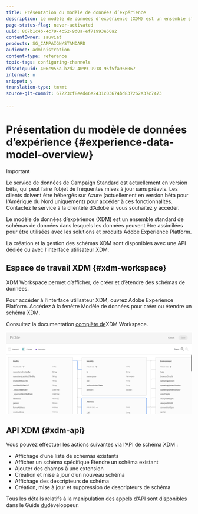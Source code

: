 ```yaml
---
title: Présentation du modèle de données d’expérience
description: Le modèle de données d’expérience (XDM) est un ensemble standard de schémas de données dans lesquels les données peuvent être assimilées pour être utilisées avec les solutions et produits Adobe Experience Platform.
page-status-flag: never-activated
uuid: 867b1c4b-4c79-4c52-9d0a-ef71993e50a2
contentOwner: sauviat
products: SG_CAMPAIGN/STANDARD
audience: administration
content-type: reference
topic-tags: configuring-channels
discoiquuid: 406c955a-b2d2-4099-9918-95f5fa966067
internal: n
snippet: y
translation-type: tm+mt
source-git-commit: 67223cf8eed46e2431c03674bd837262e37c7473

---
```



# Présentation du modèle de données d’expérience {#experience-data-model-overview}

>[!IMPORTANT]
>
>Le service de données de Campaign Standard est actuellement en version bêta, qui peut faire l’objet de fréquentes mises à jour sans préavis. Les clients doivent être hébergés sur Azure (actuellement en version bêta pour l&#39;Amérique du Nord uniquement) pour accéder à ces fonctionnalités. Contactez le service à la clientèle d’Adobe si vous souhaitez y accéder.

Le modèle de données d’expérience (XDM) est un ensemble standard de schémas de données dans lesquels les données peuvent être assimilées pour être utilisées avec les solutions et produits Adobe Experience Platform.

La création et la gestion des schémas XDM sont disponibles avec une API dédiée ou avec l’interface utilisateur XDM.

## Espace de travail XDM {#xdm-workspace}

XDM Workspace permet d’afficher, de créer et d’étendre des schémas de données.

Pour accéder à l’interface utilisateur XDM, ouvrez Adobe Experience Platform. Accédez à la fenêtre Modèle de données pour créer ou étendre un schéma XDM.

Consultez la documentation [complète de](https://www.adobe.io/apis/experienceplatform/home/xdm/xdmservices.html#!api-specification/markdown/narrative/technical_overview/schema_registry/xdm_system/xdm_system_in_experience_platform.md)XDM Workspace.

![](assets/aep_xdmworkspace.png)

## API XDM {#xdm-api}

Vous pouvez effectuer les actions suivantes via l’API de schéma XDM :

* Affichage d’une liste de schémas existants
* Afficher un schéma spécifique Étendre un schéma existant
* Ajouter des champs à une extension
* Création et mise à jour d’un nouveau schéma
* Affichage des descripteurs de schéma
* Création, mise à jour et suppression de descripteurs de schéma

Tous les détails relatifs à la manipulation des appels d’API sont disponibles dans le Guide [du](https://www.adobe.io/apis/experienceplatform/home/xdm/xdmservices.html#!api-specification/markdown/narrative/technical_overview/schema_registry/schema_registry_developer_guide.md)développeur.
